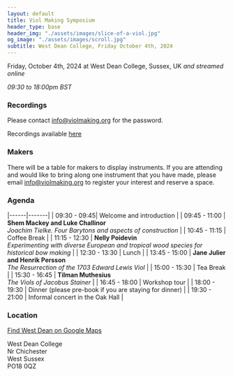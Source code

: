 ```yaml
---
layout: default
title: Viol Making Symposium
header_type: base
header_img: "./assets/images/slice-of-a-viol.jpg"
og_image: "./assets/images/scroll.jpg"
subtitle: West Dean College, Friday October 4th, 2024
---
```

Friday, October 4th, 2024 at West Dean College, Sussex, UK *and streamed online*


*09:30 to 18:00pm BST*

### **Recordings** 

Please contact <a href="mailto:info@violmaking.org">info@violmaking.org</a> for the password.

Recordings available [here](/recordings)

### **Makers** 

There will be a table for makers to display instruments. If you are attending and would like to bring along one instrument that you have made, please email <a href="mailto:info@violmaking.org">info@violmaking.org</a> to register your interest and reserve a space.


### **Agenda**

|------|-------| 
| 09:30 - 09:45| Welcome and introduction |
| 09:45 - 11:00 | **Shem Mackey and Luke Challinor**  <br> *Joachim Tielke. Four Barytons and aspects of construction* |
| 10:45 - 11:15 | Coffee Break |
| 11:15 - 12:30 | **Nelly Poidevin** <br> *Experimenting with diverse European and tropical wood species for historical bow making* |
| 12:30 - 13:30 | Lunch  |
| 13:45 - 15:00 | **Jane Julier and Henrik Persson** <br> *The Resurrection of the 1703 Edward Lewis Viol* |
| 15:00 - 15:30 | Tea Break |
| 15:30 - 16:45 | **Tilman Muthesius** <br> *The Viols of Jacobus Stainer* |
| 16:45 - 18:00 | Workshop tour |
| 18:00 - 19:30 | Dinner (please pre-book if you are staying for dinner) |
| 19:30 - 21:00 | Informal concert in the Oak Hall |


### **Location**

[Find West Dean on Google Maps](https://www.google.co.uk/maps/place/West+Dean+College/@50.9064568,-0.7746854,16z/data=!4m2!3m1!1s0x48744c92a7414307:0x4339e59f706d79af)

West Dean College\
Nr Chichester\
West Sussex\
PO18 0QZ
